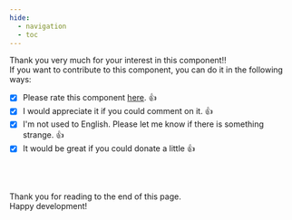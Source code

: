 ```yaml
---
hide:
  - navigation
  - toc
---
```


Thank you very much for your interest in this component!!  
If you want to contribute to this component, you can do it in the following ways:

- [x] Please rate this component <a href='https://www.outsystems.com/forge/Component_Reviews.aspx?ProjectId=10086' target='_blank'>here</a>. 👍
- [x] I would appreciate it if you could comment on it. 👍
- [x] I'm not used to English. Please let me know if there is something strange. 👍
- [x] It would be great if you could donate a little 👍

<script type="text/javascript" src="https://cdnjs.buymeacoffee.com/1.0.0/button.prod.min.js" data-name="bmc-button" data-slug="yamagh" data-color="#FFDD00" data-emoji=""  data-font="Cookie" data-text="Buy me a coffee" data-outline-color="#000000" data-font-color="#000000" data-coffee-color="#ffffff" ></script>
  
<br><br>

Thank you for reading to the end of this page.  
Happy development!
